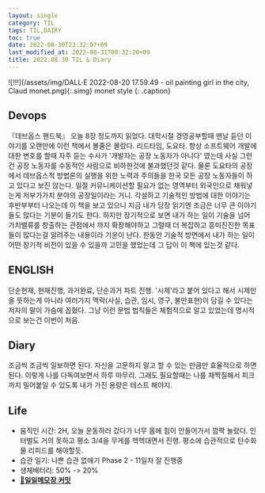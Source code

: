 ```yaml
---
layout: single
category: TIL
tags: TIL,DAIRY
toc: true
date: 2022-08-30T23:32:07+09
last_modified_at: 2022-08-31T00:32:20+09
title: 2022.08.30 TIL & Diary
---
```


![!!!](/assets/img/DALL·E 2022-08-20 17.59.49 - oil painting girl in the city, Claud monet.png){:.simg}
monet style
{: .caption}

## Devops  
『데브옵스 핸드북』 오늘 8장 정도까지 읽었다. 대학시절 경영공부할때 맨날 듣던 이야기를 오랜만에 이런 책에서 볼줄은 몰랐다. 리드타임, 도요타. 항상 소프트웨어 개발에 대한 변호를 할때 자주 듣는 수사가 '개발자는 공장 노동자가 아니다' 였는데 사실 그런건 공장 노동자를 수동적인 사람으로 비하한것에 불과했던것 같다. 물론 도요타의 공장에서 데브옵스적 방법론의 실행을 위한 노력과 주의들을 한국 모든 공장 노동자들이 하고 있다고 보진 않는다. 일절 커뮤니케이션할 필요가 없는 영역부터 외국인으로 채워넣는게 저부가가치 분야의 공장일이라는 거니.
 각설하고 기술적인 방법에 대한 이야기는 후반부부터 나오는데 이 책을 보고 있으니 지금 내가 당장 읽기엔 조금은 너무 큰 이야기들도 많다는 기분이 들기도 한다. 하지만 장기적으로 보면 내가 하는 일이 기술을 넘어 가치밸류를 창출하는 관점에서 까지 확장해야하고 그럴때 더 복잡하고 흥미진진한 목표들이 많다는걸 알려주는 내용이라 기운이 난다. 한동안 기술적 방면에서 내가 하는 일이 어떤 장기적 비전이 있을 수 있을까 고민을 했었는데 그 답이 이 책에 있는것 같다.

## ENGLISH  
단순현재, 현재진행, 과거완료, 단순과거 파트 진행. '시제'라고 붙어 있다고 해서 시제만을 뜻하는게 아니라 여러가지 맥락(사실, 습관, 임시, 영구, 불만표현)이 담길 수 있다는 저자의 말이 가슴에 꼽혔다. 그냥 이런 문법 법칙들은 체험적으로 알고 있었는데 명시적으로 보는건 이번이 처음.

## Diary  
조금씩 조금씩 일보하면 된다. 자신을 고문하지 말고 할 수 있는 만큼만 효율적으로 하면 된다. 이렇게 나를 다독여보면서 하루 마무리. 그래도 필요할때는 나를 채찍질해서 피크까지 밀어붙일 수 있도록 내가 가진 용량은 테스트 해야지.

## Life  
- 움직인 시간: 2H, 오늘 운동하러 갔다가 너무 몸에 힘이 안들어가서 깜짝 놀랐다. 인터벌도 거의 못하고 평소 3/4을 무게를 헥헥대면서 진행. 평소에 습관적으로 탄수화물 리피드를 해야할듯.
- 습관 일기: 
나쁜 습관 없애기 Phase 2 - 11일차 잘 진행중
- 생체배터리: 50% -> 20%  
- [🔗**일일메모장 커밋**](https://github.com/HibikeQuantum/PlayGround/commit/e10a991604865600e8dcd039f462868fa8379c7a)  
